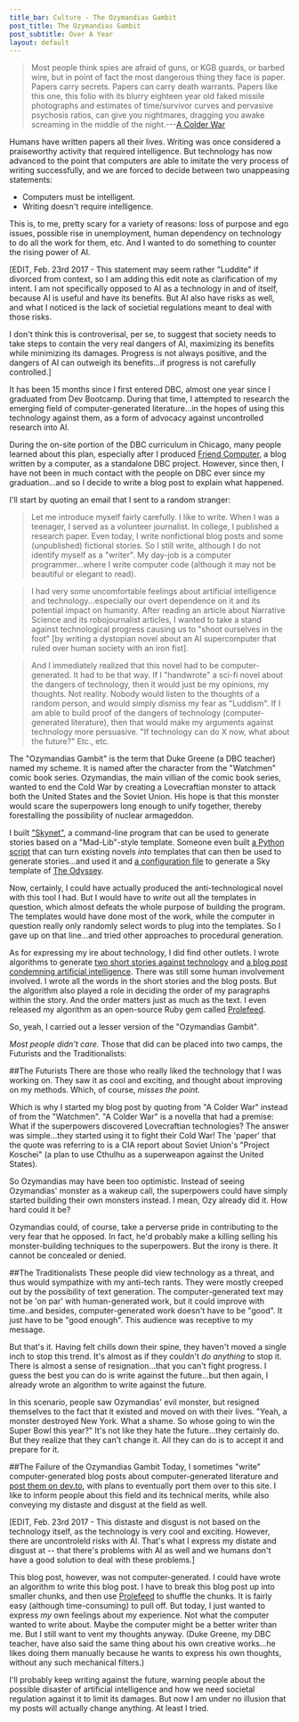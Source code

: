 ```yaml
---
title_bar: Culture - The Ozymandias Gambit
post_title: The Ozymandias Gambit
post_subtitle: Over A Year
layout: default
---
```

>Most people think spies are afraid of guns, or KGB guards, or barbed wire, but in point of fact the most dangerous thing they face is paper. Papers carry secrets. Papers can carry death warrants. Papers like this one, this folio with its blurry eighteen year old faked missile photographs and estimates of time/survivor curves and pervasive psychosis ratios, can give you nightmares, dragging you awake screaming in the middle of the night.---[A Colder War](http://www.infinityplus.co.uk/stories/colderwar.htm)

Humans have written papers all their lives. Writing was once considered a praiseworthy activity that required intelligence.  But technology has now advanced to the point that computers are able to imitate the very process of writing successfully, and we are forced to decide between two unappeasing statements:

 - Computers must be intelligent.
 - Writing doesn't require intelligence.

This is, to me, pretty scary for a variety of reasons: loss of purpose and ego issues, possible rise in unemployment, human dependency on technology to do all the work for them, etc. And I wanted to do something to counter the rising power of AI.

[EDIT, Feb. 23rd 2017 - This statement may seem rather "Luddite" if divorced from context, so I am adding this edit note as clarification of my intent. I am not specifically opposed to AI as a technology in and of itself, because AI is useful and have its benefits. But AI also have risks as well, and what I noticed is the lack of societial regulations meant to deal with those risks.

I don't think this is controverisal, per se, to suggest that society needs to take steps to contain the very real dangers of AI, maximizing its benefits while minimizing its damages. Progress is not always positive, and the dangers of AI can outweigh its benefits...if progress is not carefully controlled.]

It has been 15 months since I first entered DBC, almost one year since I graduated from Dev Bootcamp. During that time, I attempted to research the emerging field of computer-generated literature...in the hopes of using this technology against them, as a form of advocacy against uncontrolled research into AI.

During the on-site portion of the DBC curriculum in Chicago, many people learned about this plan, especially after I produced [Friend Computer](https://github.com/tra38/FriendComputer), a blog written by a computer, as a standalone DBC project. However, since then, I have not been in much contact with the people on DBC ever since my graduation...and so I decide to write a blog post to explain what happened.

I'll start by quoting an email that I sent to a random stranger:

>Let me introduce myself fairly carefully. I like to write. When I was a teenager, I served as a volunteer journalist. In college, I published a research paper. Even today, I write nonfictional blog posts and some (unpublished) fictional stories. So I still write, although I do not identify myself as a "writer". My day-job is a computer programmer...where I write computer code (although it may not be beautiful or elegant to read).

>I had very some uncomfortable feelings about artificial intelligence and technology...especially our overt dependence on it and its potential impact on humanity. After reading an article about Narrative Science and its robojournalist articles, I wanted to take a stand against technological progress causing us to "shoot ourselves in the foot" [by writing a dystopian novel about an AI supercomputer that ruled over human society with an iron fist].

>And I immediately realized that this novel had to be computer-generated. It had to be that way. If I "handwrote" a sci-fi novel about the dangers of technology, then it would just be my opinions, my thoughts. Not reality. Nobody would listen to the thoughts of a random person, and would simply dismiss my fear as "Luddism". If I am able to build proof of the dangers of technology (computer-generated literature), then that would make my arguments against technology more persuasive. "If technology can do X now, what about the future?" Etc., etc.

The "Ozymandias Gambit" is the term that Duke Greene (a DBC teacher) named my scheme. It is named after the character from the "Watchmen" comic book series. Ozymandias, the main villian of the comic book series, wanted to end the Cold War by creating a Lovecraftian monster to attack both the United States and the Soviet Union. His hope is that this monster would scare the superpowers long enough to unify together, thereby forestalling the possibility of nuclear armageddon.

I built ["Skynet"](https://github.com/tra38/Skynet), a command-line program that can be used to generate stories based on a "Mad-Lib"-style template. Someone even built [a Python script](https://github.com/enkiv2/Skynet/blob/master/txt2sky.py) that can turn existing novels *into* templates that can then be used to generate stories...and used it and [a configuration file](https://github.com/enkiv2/Skynet/blob/master/odyssey.dict) to generate a Sky template of [The Odyssey](https://github.com/enkiv2/Skynet/blob/master/odyssey.sky).

Now, certainly, I could have actually produced the anti-technological novel with this tool I had. But I would have to *write* out all the templates in question, which almost defeats the whole purpose of building the program. The templates would have done most of the work, while the computer in question really only randomly select words to plug into the templates. So I gave up on that line...and tried other approaches to procedural generation.

As for expressing my ire about technology, I did find other outlets. I wrote algorithms to generate [two short stories against technology](https://medium.com/laughter-in-the-singularity) and [a blog post condemning artificial intelligence](tra38.github.io/blog/ai3.html). There was still some human involvement involved. I wrote all the words in the short stories and the blog posts. But the algorithm also played a role in deciding the order of my paragraphs within the story. And the order matters just as much as the text. I even released my algorithm as an open-source Ruby gem called [Prolefeed](https://github.com/tra38/Prolefeed).

So, yeah, I carried out a lesser version of the "Ozymandias Gambit".

*Most people didn't care.* Those that did can be placed into two camps, the Futurists and the Traditionalists:

##The Futurists
There are those who really liked the technology that I was working on. They saw it as cool and exciting, and thought about improving on my methods. Which, of course, *misses the point.*

Which is why I started my blog post by quoting from "A Colder War" instead of from the "Watchmen". "A Colder War" is a novella that had a premise: What if the superpowers discovered Lovecraftian technologies? The answer was simple...they started using it to fight their Cold War! The 'paper' that the quote was referring to is a CIA report about Soviet Union's "Project Koschei" (a plan to use Cthulhu as a superweapon against the United States).

So Ozymandias may have been too optimistic. Instead of seeing Ozymandias' monster as a wakeup call, the superpowers could have simply started building their own monsters instead. I mean, Ozy already did it. How hard could it be?

Ozymandias could, of course, take a perverse pride in contributing to the very fear that he opposed. In fact, he'd probably make a killing selling his monster-building techniques to the superpowers. But the irony is there. It cannot be concealed or denied.

##The Traditionalists
These people did view technology as a threat, and thus would sympathize with my anti-tech rants. They were mostly creeped out by the possibility of text generation. The computer-generated text may not be 'on par' with human-generated work, but it could improve with time..and besides, computer-generated work doesn't have to be "good". It just have to be "good enough". This audience was receptive to my message.

But that's it. Having felt chills down their spine, they haven't moved a single inch to stop this trend. It's almost as if they couldn't *do anything* to stop it. There is almost a sense of resignation...that you can't fight progress. I guess the best you can do is write against the future...but then again, I already wrote an algorithm to write against the future.

In this scenario, people saw Ozymandias' evil monster, but resigned themselves to the fact that it existed and moved on with their lives. "Yeah, a monster destroyed New York. What a shame. So whose going to win the Super Bowl this year?" It's not like they hate the future...they certainly do. But they realize that they can't change it. All they can do is to accept it and prepare for it.

##The Failure of the Ozymandias Gambit
Today, I sometimes "write" computer-generated blog posts about computer-generated literature and [post them on dev.to](https://dev.to/tra), with plans to eventually port them over to this site. I like to inform people about this field and its technical merits, while also conveying my distaste and disgust at the field as well.

[EDIT, Feb. 23rd 2017 - This distaste and disgust is not based on the technology itself, as the technology is very cool and exciting. However, there are uncontroleld risks with AI. That's what I express my distate and disgust at -- that there's problems with AI as well and we humans don't have a good solution to deal with these problems.]

This blog post, however, was not computer-generated. I could have wrote an algorithm to write this blog post. I have to break this blog post up into smaller chunks, and then use [Prolefeed](https://github.com/tra38/Prolefeed) to shuffle the chunks. It is fairly easy (although time-consuming) to pull off. But today, I just wanted to express *my* own feelings about my experience. Not what the computer wanted to write about. Maybe the computer might be a better writer than me. But I still want to vent my thoughts anyway. (Duke Greene, my DBC teacher, have also said the same thing about his own creative works...he likes doing them manually because he wants to express his own thoughts, without any such mechanical filters.)

I'll probably keep writing against the future, warning people about the possible disaster of artificial intelligence and how we need societal regulation against it to limit its damages. But now I am under no illusion that my posts will actually change anything. At least I tried.